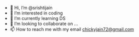 - 👋 Hi, I’m @srishtijain
- 👀 I’m interested in coding
- 🌱 I’m currently learning DS 
- 💞️ I’m looking to collaborate on ...
- 📫 How to reach me with my email chickyjain72@gmail.com

<!---
srishtijain72/srishtijain72 is a ✨ special ✨ repository because its `README.md` (this file) appears on your GitHub profile.
You can click the Preview link to take a look at your changes.
--->
